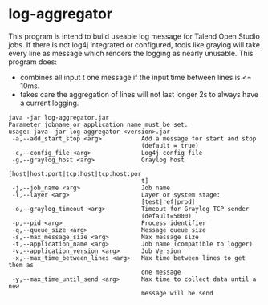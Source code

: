 # log-aggregator
This program is intend to build useable log message for Talend Open Studio jobs.
If there is not log4j integrated or configured, tools like graylog will take every line as message which renders the logging as nearly unusable.
This program does:
* combines all input t one message if the input time between lines is <= 10ms.
* takes care the aggregation of lines will not last longer 2s to always have a current logging.

```
java -jar log-aggregator.jar
Parameter jobname or application_name must be set.
usage: java -jar log-aggregator-<version>.jar
 -a,--add_start_stop <arg>           Add a message for start and stop
                                     (default = true)
 -c,--config_file <arg>              Log4j config file
 -g,--graylog_host <arg>             Graylog host
                                     [host|host:port|tcp:host|tcp:host:por
                                     t]
 -j,--job_name <arg>                 Job name
 -l,--layer <arg>                    Layer or system stage:
                                     [test|ref|prod]
 -o,--graylog_timeout <arg>          Timeout for Graylog TCP sender
                                     (default=5000)
 -p,--pid <arg>                      Process identifier
 -q,--queue_size <arg>               Message queue size
 -s,--max_message_size <arg>         Max message size
 -t,--application_name <arg>         Job name (compatible to logger)
 -v,--application_version <arg>      Job Version
 -x,--max_time_between_lines <arg>   Max time between lines to get them as
                                     one message
 -y,--max_time_until_send <arg>      Max time to collect data until a new
                                     message will be send
```